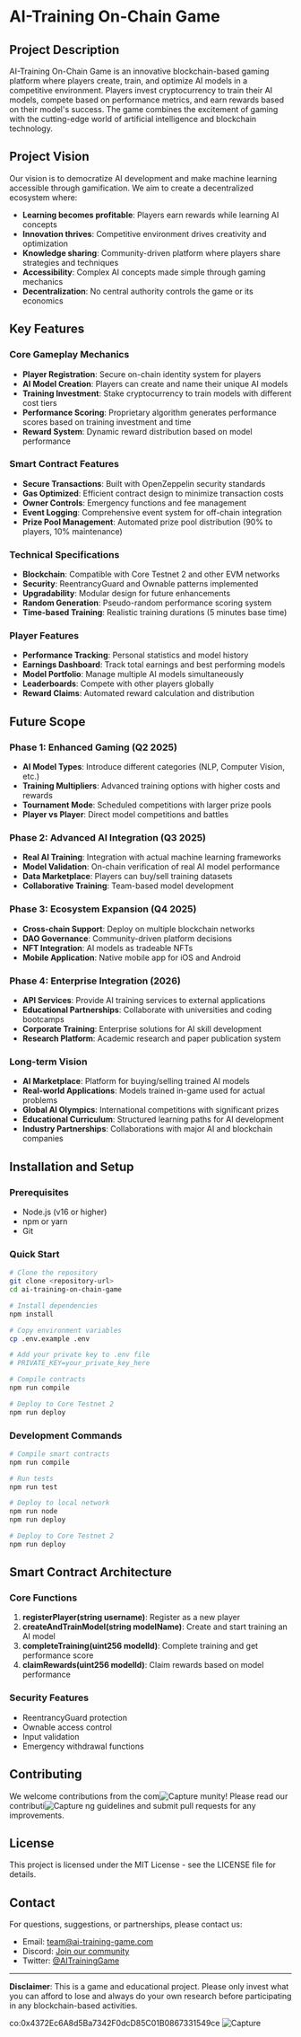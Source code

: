 # AI-Training On-Chain Game

## Project Description

AI-Training On-Chain Game is an innovative blockchain-based gaming platform where players create, train, and optimize AI models in a competitive environment. Players invest cryptocurrency to train their AI models, compete based on performance metrics, and earn rewards based on their model's success. The game combines the excitement of gaming with the cutting-edge world of artificial intelligence and blockchain technology.

## Project Vision

Our vision is to democratize AI development and make machine learning accessible through gamification. We aim to create a decentralized ecosystem where:

- **Learning becomes profitable**: Players earn rewards while learning AI concepts
- **Innovation thrives**: Competitive environment drives creativity and optimization
- **Knowledge sharing**: Community-driven platform where players share strategies and techniques
- **Accessibility**: Complex AI concepts made simple through gaming mechanics
- **Decentralization**: No central authority controls the game or its economics

## Key Features

### Core Gameplay Mechanics
- **Player Registration**: Secure on-chain identity system for players
- **AI Model Creation**: Players can create and name their unique AI models
- **Training Investment**: Stake cryptocurrency to train models with different cost tiers
- **Performance Scoring**: Proprietary algorithm generates performance scores based on training investment and time
- **Reward System**: Dynamic reward distribution based on model performance

### Smart Contract Features
- **Secure Transactions**: Built with OpenZeppelin security standards
- **Gas Optimized**: Efficient contract design to minimize transaction costs
- **Owner Controls**: Emergency functions and fee management
- **Event Logging**: Comprehensive event system for off-chain integration
- **Prize Pool Management**: Automated prize pool distribution (90% to players, 10% maintenance)

### Technical Specifications
- **Blockchain**: Compatible with Core Testnet 2 and other EVM networks
- **Security**: ReentrancyGuard and Ownable patterns implemented
- **Upgradability**: Modular design for future enhancements
- **Random Generation**: Pseudo-random performance scoring system
- **Time-based Training**: Realistic training durations (5 minutes base time)

### Player Features
- **Performance Tracking**: Personal statistics and model history
- **Earnings Dashboard**: Track total earnings and best performing models
- **Model Portfolio**: Manage multiple AI models simultaneously
- **Leaderboards**: Compete with other players globally
- **Reward Claims**: Automated reward calculation and distribution

## Future Scope

### Phase 1: Enhanced Gaming (Q2 2025)
- **AI Model Types**: Introduce different categories (NLP, Computer Vision, etc.)
- **Training Multipliers**: Advanced training options with higher costs and rewards
- **Tournament Mode**: Scheduled competitions with larger prize pools
- **Player vs Player**: Direct model competitions and battles

### Phase 2: Advanced AI Integration (Q3 2025)
- **Real AI Training**: Integration with actual machine learning frameworks
- **Model Validation**: On-chain verification of real AI model performance
- **Data Marketplace**: Players can buy/sell training datasets
- **Collaborative Training**: Team-based model development

### Phase 3: Ecosystem Expansion (Q4 2025)
- **Cross-chain Support**: Deploy on multiple blockchain networks
- **DAO Governance**: Community-driven platform decisions
- **NFT Integration**: AI models as tradeable NFTs
- **Mobile Application**: Native mobile app for iOS and Android

### Phase 4: Enterprise Integration (2026)
- **API Services**: Provide AI training services to external applications
- **Educational Partnerships**: Collaborate with universities and coding bootcamps
- **Corporate Training**: Enterprise solutions for AI skill development
- **Research Platform**: Academic research and paper publication system

### Long-term Vision
- **AI Marketplace**: Platform for buying/selling trained AI models
- **Real-world Applications**: Models trained in-game used for actual problems
- **Global AI Olympics**: International competitions with significant prizes
- **Educational Curriculum**: Structured learning paths for AI development
- **Industry Partnerships**: Collaborations with major AI and blockchain companies

## Installation and Setup

### Prerequisites
- Node.js (v16 or higher)
- npm or yarn
- Git

### Quick Start
```bash
# Clone the repository
git clone <repository-url>
cd ai-training-on-chain-game

# Install dependencies
npm install

# Copy environment variables
cp .env.example .env

# Add your private key to .env file
# PRIVATE_KEY=your_private_key_here

# Compile contracts
npm run compile

# Deploy to Core Testnet 2
npm run deploy
```

### Development Commands
```bash
# Compile smart contracts
npm run compile

# Run tests
npm run test

# Deploy to local network
npm run node
npm run deploy

# Deploy to Core Testnet 2
npm run deploy
```

## Smart Contract Architecture

### Core Functions
1. **registerPlayer(string username)**: Register as a new player
2. **createAndTrainModel(string modelName)**: Create and start training an AI model
3. **completeTraining(uint256 modelId)**: Complete training and get performance score
4. **claimRewards(uint256 modelId)**: Claim rewards based on model performance

### Security Features
- ReentrancyGuard protection
- Ownable access control
- Input validation
- Emergency withdrawal functions

## Contributing

We welcome contributions from the com![Capture](https://github.com/user-attachments/assets/adf8daf0-5fba-4a55-8d62-b54a4be8c250)
munity! Please read our contributi![Capture](https://github.com/user-attachments/assets/08f837b1-b51e-40e7-8ec9-2c7f98fa08e3)
ng guidelines and submit pull requests for any improvements.

## License

This project is licensed under the MIT License - see the LICENSE file for details.

## Contact

For questions, suggestions, or partnerships, please contact us:
- Email: team@ai-training-game.com
- Discord: [Join our community](https://discord.gg/ai-training-game)
- Twitter: [@AITrainingGame](https://twitter.com/AITrainingGame)

---

**Disclaimer**: This is a game and educational project. Please only invest what you can afford to lose and always do your own research before participating in any blockchain-based activities.

co:0x4372Ec6A8d5Ba7342F0dcD85C01B0867331549ce
![Capture](https://github.com/user-attachments/assets/b99d4255-623e-4f2b-9be0-71f72d0a5f88)
